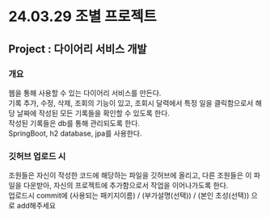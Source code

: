 # 24.03.29 조별 프로젝트

## Project : 다이어리 서비스 개발

### 개요
웹을 통해 사용할 수 있는 다이어리 서비스를 만든다.  
기록 추가, 수정, 삭제, 조회의 기능이 있고, 조회시 달력에서 특정 일을 클릭함으로서 해당 날짜에 작성된 모든 기록들을 확인할 수 있도록 한다.  
작성된 기록들은 db를 통해 관리되도록 한다.  
SpringBoot, h2 database, jpa를 사용한다.  
  

### 깃허브 업로드 시 
조원들은 자신이 작성한 코드에 해당하는 파일을 깃허브에 올리고, 다른 조원들은 이 파일을 다운받아, 자신의 프로젝트에 추가함으로서 작업을 이어나가도록 한다.  
업로드시 commit에 (사용되는 패키지이름) / (부가설명(선택)) / (본인 초성(선택)) 으로 add해주세요
